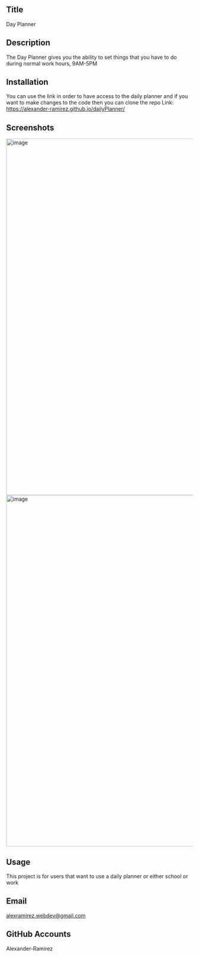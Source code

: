## Title
  Day Planner

## Description
  The Day Planner gives you the ability to set things that you have to do during normal work hours, 9AM-5PM

## Installation
You can use the link in order to have access to the daily planner and if you want to make changes to the code then you can clone the repo
Link: https://alexander-ramirez.github.io/dailyPlanner/

## Screenshots
  <img width="960" alt="image" src="https://user-images.githubusercontent.com/93147019/151092797-f889b3c2-85b8-42d2-99e4-f8035639766a.png">
  <img width="946" alt="image" src="https://user-images.githubusercontent.com/93147019/151092916-6a4dacdf-f007-4d12-9168-8a9ba4d447d4.png">

## Usage
  This project is for users that want to use a daily planner or either school or work

## Email
  alexramirez.webdev@gmail.com

## GitHub Accounts
  Alexander-Ramirez
